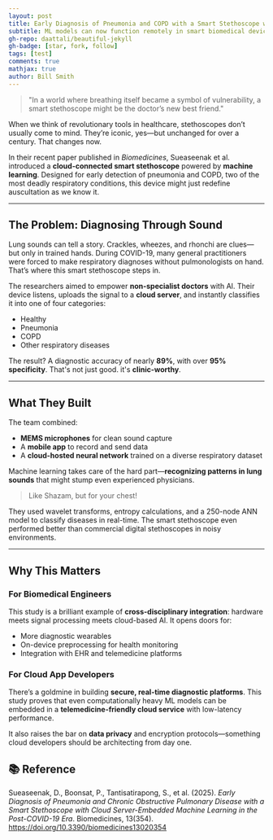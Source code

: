 ```yaml
---
layout: post
title: Early Diagnosis of Pneumonia and COPD with a Smart Stethoscope with Cloud Server-Embedded Machine Learning
subtitle: ML models can now function remotely in smart biomedical devices!
gh-repo: daattali/beautiful-jekyll
gh-badge: [star, fork, follow]
tags: [test]
comments: true
mathjax: true
author: Bill Smith
---
```


> "In a world where breathing itself became a symbol of vulnerability, a smart stethoscope might be the doctor’s new best friend."

When we think of revolutionary tools in healthcare, stethoscopes don’t usually come to mind. They’re iconic, yes—but unchanged for over a century. That changes now.

In their recent paper published in *Biomedicines*, Sueaseenak et al. introduced a **cloud-connected smart stethoscope** powered by **machine learning**. Designed for early detection of pneumonia and COPD, two of the most deadly respiratory conditions, this device might just redefine auscultation as we know it.

---

## The Problem: Diagnosing Through Sound

Lung sounds can tell a story. Crackles, wheezes, and rhonchi are clues—but only in trained hands. During COVID-19, many general practitioners were forced to make respiratory diagnoses without pulmonologists on hand. That’s where this smart stethoscope steps in.

The researchers aimed to empower **non-specialist doctors** with AI. Their device listens, uploads the signal to a **cloud server**, and instantly classifies it into one of four categories:
- Healthy
- Pneumonia
- COPD
- Other respiratory diseases

The result? A diagnostic accuracy of nearly **89%**, with over **95% specificity**. That's not just good. it's **clinic-worthy**.

---

## What They Built 

The team combined:
- **MEMS microphones** for clean sound capture  
- A **mobile app** to record and send data  
- A **cloud-hosted neural network** trained on a diverse respiratory dataset  

Machine learning takes care of the hard part—**recognizing patterns in lung sounds** that might stump even experienced physicians.

> Like Shazam, but for your chest!

They used wavelet transforms, entropy calculations, and a 250-node ANN model to classify diseases in real-time. The smart stethoscope even performed better than commercial digital stethoscopes in noisy environments.

---

## Why This Matters

### For Biomedical Engineers
This study is a brilliant example of **cross-disciplinary integration**: hardware meets signal processing meets cloud-based AI. It opens doors for:
- More diagnostic wearables  
- On-device preprocessing for health monitoring  
- Integration with EHR and telemedicine platforms  

### For Cloud App Developers
There’s a goldmine in building **secure, real-time diagnostic platforms**. This study proves that even computationally heavy ML models can be embedded in a **telemedicine-friendly cloud service** with low-latency performance.

It also raises the bar on **data privacy** and encryption protocols—something cloud developers should be architecting from day one.

## 📚 Reference

Sueaseenak, D., Boonsat, P., Tantisatirapong, S., et al. (2025). *Early Diagnosis of Pneumonia and Chronic Obstructive Pulmonary Disease with a Smart Stethoscope with Cloud Server-Embedded Machine Learning in the Post-COVID-19 Era*. Biomedicines, 13(354). https://doi.org/10.3390/biomedicines13020354